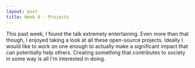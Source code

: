 ```yaml
---
layout: post
title: Week 6 - Projects
---
```


This past week, I found the talk extremely entertaining. Even more than that though, I enjoyed taking a look at all these open-source projects. Ideally I would like to work on one enough to actually make a significant impact that can potentially help others. Creating something that contributes to society in some way is all I'm interested in doing.
